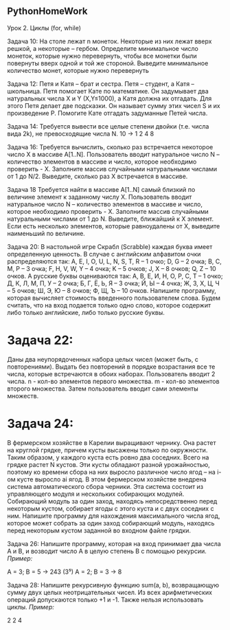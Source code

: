 ## PythonHomeWork

Урок 2. Циклы (for, while)

Задача 10: На столе лежат n монеток. Некоторые из них лежат вверх решкой, а некоторые – гербом. Определите минимальное число монеток, которые нужно перевернуть, чтобы все монетки были повернуты вверх одной и той же стороной. Выведите минимальное количество монет, которые нужно перевернуть

Задача 12:
Петя и Катя – брат и сестра. Петя – студент, а Катя – школьница. Петя помогает Кате по математике. Он задумывает два натуральных числа X и Y (X,Y≤1000), а Катя должна их отгадать. Для этого Петя делает две подсказки. Он называет сумму этих чисел S и их 
произведение P. Помогите Кате отгадать задуманные Петей числа.

Задача 14: Требуется вывести все целые степени двойки (т.е. числа вида 2k), не 
превосходящие числа N.
10 -> 1 2 4 8

Задача 16:
Требуется вычислить, сколько раз встречается некоторое число X в массиве A[1..N]. 
 Пользователь вводит натуральное число N – количество элементов в массиве и число, которое необходимо проверить - X.
 Заполните массив случайными натуральными числами от 1 до N/2.
 Выведите, сколько раз X встречается в массиве.

Задача 18
Требуется найти в массиве A[1..N] самый близкий по величине элемент к заданному числу X. 
Пользователь вводит натуральное число N – количество элементов в массиве и число, которое необходимо проверить - X.
Заполните массив случайными натуральными числами от 1 до N.
Выведите, ближайший к X элемент. Если есть несколько элементов, которые равноудалены от X, выведите наименьший по величине.

Задача 20: В настольной игре Скрабл (Scrabble) 
каждая буква имеет определенную ценность.
В случае с английским алфавитом очки распределяются так:
 A, E, I, O, U, L, N, S, T, R – 1 очко;
 D, G – 2 очка;
 B, C, M, P – 3 очка;
 F, H, V, W, Y – 4 очка;
 K – 5 очков;
 J, X – 8 очков;
 Q, Z – 10 очков.
 А русские буквы оцениваются так:
 А, В, Е, И, Н, О, Р, С, Т – 1 очко;
 Д, К, Л, М, П, У – 2 очка;
 Б, Г, Ё, Ь, Я – 3 очка;
 Й, Ы – 4 очка;
 Ж, З, Х, Ц, Ч – 5 очков;
 Ш, Э, Ю – 8 очков;
 Ф, Щ, Ъ – 10 очков.
 Напишите программу, которая вычисляет стоимость введенного
 пользователем слова. Будем считать, что на вход подается 
 только одно слово, которое содержит либо только английские,
 либо только русские буквы.

# Задача 22:
 Даны два неупорядоченных набора целых чисел (может быть, с повторениями).
 Выдать без повторений в порядке возрастания все те числа, которые встречаются в обоих наборах.
 Пользователь вводит 2 числа. n - кол-во элементов первого множества. m - кол-во элементов второго множества.
 Затем пользователь вводит сами элементы множеств.

 # Задача 24:
 В фермерском хозяйстве в Карелии выращивают чернику.
 Она растет на круглой грядке, причем кусты высажены только по окружности. 
 Таким образом, у каждого куста есть ровно два соседних. Всего на грядке растет N кустов.
 Эти кусты обладают разной урожайностью, поэтому ко времени сбора на них выросло различное число ягод – 
 на i-ом кусте выросло ai ягод.
 В этом фермерском хозяйстве внедрена система автоматического сбора черники.
 Эта система состоит из управляющего модуля и нескольких собирающих модулей. 
 Собирающий модуль за один заход, находясь непосредственно перед некоторым кустом, собирает ягоды с этого куста
 и с двух соседних с ним.
 Напишите программу для нахождения максимального числа ягод, которое может собрать за один заход собирающий модуль,
 находясь перед некоторым кустом заданной во входном файле грядки.

Задача 26:  Напишите программу, которая на вход принимает два числа A и B, и возводит число А в целую степень B
с помощью рекурсии.
*Пример:*

A = 3; B = 5 -> 243 (3⁵)
     A = 2; B = 3 -> 8 

Задача 28: Напишите рекурсивную функцию sum(a, b), возвращающую сумму двух целых неотрицательных чисел.
Из всех арифметических операций допускаются только +1 и -1. Также нельзя использовать циклы.
*Пример:*

2 2
  4